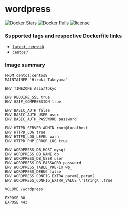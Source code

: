 # wordpress
[![Docker Stars](https://img.shields.io/docker/stars/takeyamajp/wordpress.svg)](https://hub.docker.com/r/takeyamajp/wordpress/)
[![Docker Pulls](https://img.shields.io/docker/pulls/takeyamajp/wordpress.svg)](https://hub.docker.com/r/takeyamajp/wordpress/)
[![license](https://img.shields.io/github/license/takeyamajp/docker-wordpress.svg)](https://github.com/takeyamajp/docker-wordpress/blob/master/LICENSE)

### Supported tags and respective Dockerfile links  
- [`latest`, `centos8`](https://github.com/takeyamajp/docker-wordpress/blob/master/centos8/Dockerfile)
- [`centos7`](https://github.com/takeyamajp/docker-wordpress/blob/master/centos7/Dockerfile)

### Image summary
    FROM centos:centos8  
    MAINTAINER "Hiroki Takeyama"
    
    ENV TIMEZONE Asia/Tokyo
    
    ENV REQUIRE_SSL true  
    ENV GZIP_COMPRESSION true
    
    ENV BASIC_AUTH false  
    ENV BASIC_AUTH_USER user  
    ENV BASIC_AUTH_PASSWORD password
    
    ENV HTTPD_SERVER_ADMIN root@localhost  
    ENV HTTPD_LOG true  
    ENV HTTPD_LOG_LEVEL warn  
    ENV HTTPD_PHP_ERROR_LOG true
    
    ENV WORDPRESS_DB_HOST mysql  
    ENV WORDPRESS_DB_NAME db  
    ENV WORDPRESS_DB_USER user  
    ENV WORDPRESS_DB_PASSWORD password  
    ENV WORDPRESS_TABLE_PREFIX wp_  
    ENV WORDPRESS_DEBUG false  
    ENV WORDPRESS_CONFIG_EXTRA param1,param2  
    ENV WORDPRESS_CONFIG_EXTRA_VALUE \'string\',true
    
    VOLUME /wordpress
    
    EXPOSE 80  
    EXPOSE 443
